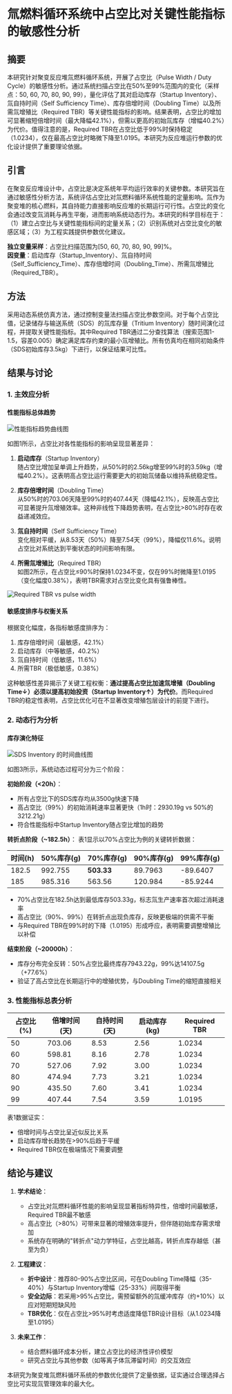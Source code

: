 # 氚燃料循环系统中占空比对关键性能指标的敏感性分析

## 摘要

本研究针对聚变反应堆氚燃料循环系统，开展了占空比（Pulse Width / Duty Cycle）的敏感性分析。通过系统扫描占空比在50%至99%范围内的变化（采样点：50, 60, 70, 80, 90, 99），量化评估了其对启动库存（Startup Inventory）、氚自持时间（Self Sufficiency Time）、库存倍增时间（Doubling Time）以及所需氚增殖比（Required TBR）等关键性能指标的影响。结果表明，占空比的增加可显著缩短倍增时间（最大降幅42.1%），但需以更高的初始氚库存（增幅40.2%）为代价。值得注意的是，Required TBR在占空比低于99%时保持稳定（1.0234），仅在最高占空比时略微下降至1.0195。本研究为反应堆运行参数的优化设计提供了重要理论依据。

## 引言

在聚变反应堆设计中，占空比是决定系统年平均运行效率的关键参数。本研究旨在通过敏感性分析方法，系统评估占空比对氚燃料循环系统性能的定量影响。氚作为聚变堆的核心燃料，其自持能力直接影响反应堆的长期运行可行性。占空比的变化会通过改变氚消耗与再生平衡，进而影响系统动态行为。本研究的科学目标在于：（1）建立占空比与关键性能指标间的定量关系；（2）识别系统对占空比变化的敏感区域；（3）为工程实践提供参数优化建议。

**独立变量采样**：占空比扫描范围为[50, 60, 70, 80, 90, 99]%。  
**因变量**：启动库存（Startup_Inventory）、氚自持时间（Self_Sufficiency_Time）、库存倍增时间（Doubling_Time）、所需氚增殖比（Required_TBR）。

## 方法

采用动态系统仿真方法，通过控制变量法扫描占空比参数空间。对于每个占空比值，记录储存与输送系统（SDS）的氚库存量（Tritium Inventory）随时间演化过程，并提取关键性能指标。其中Required TBR通过二分查找算法（搜索范围1-1.5，容差0.005）确定满足库存约束的最小氚增殖比。所有仿真均在相同初始条件（SDS初始库存3.5kg）下进行，以保证结果可比性。

## 结果与讨论

### 1. 主效应分析

#### 性能指标总体趋势

![性能指标趋势曲线图](combined_analysis_plots.svg)

如图1所示，占空比对各性能指标的影响呈现显著差异：

1. **启动库存**（Startup Inventory）  
   随占空比增加呈单调上升趋势，从50%时的2.56kg增至99%时的3.59kg（增幅40.2%）。这表明高占空比运行需要更大的初始氚储备以维持系统稳定性。

2. **库存倍增时间**（Doubling Time）  
   从50%时的703.06天降至99%时的407.44天（降幅42.1%），反映高占空比可显著提升氚增殖效率。这种非线性下降趋势表明，在占空比>80%时存在收益递减效应。

3. **氚自持时间**（Self Sufficiency Time）  
   变化相对平缓，从8.53天（50%）降至7.54天（99%），降幅仅11.6%。说明占空比对系统达到平衡状态的时间影响有限。

4. **所需氚增殖比**（Required TBR）  
   如图2所示，在占空比≤90%时保持1.0234不变，仅在99%时微降至1.0195（变化幅度0.38%），表明TBR需求对占空比变化具有强鲁棒性。

![Required TBR vs pulse width](line_Required_TBR_vs_pulse.width.svg)

#### 敏感度排序与权衡关系

根据变化幅度，各指标敏感度排序为：
1. 库存倍增时间（最敏感，42.1%）
2. 启动库存（中等敏感，40.2%）
3. 氚自持时间（低敏感，11.6%）
4. 所需TBR（极低敏感，0.38%）

这种敏感性差异揭示了关键工程权衡：**通过提高占空比加速氚增殖（Doubling Time↓）必须以提高初始投资（Startup Inventory↑）为代价**。而Required TBR的稳定性表明，占空比优化可在不显著改变增殖包层设计的前提下进行。

### 2. 动态行为分析

#### 库存演化特征

![SDS Inventory 的时间曲线图](sweep_sds_inventory_vs_pulse_width.svg)

如图3所示，系统动态过程可分为三个阶段：

**初始阶段（<20h）**：
- 所有占空比下的SDS库存均从3500g快速下降
- 高占空比（99%）的初始消耗速率显著更快（1h时：2930.19g vs 50%的3212.21g）
- 符合性能指标中Startup Inventory随占空比增加的趋势

**转折点阶段（~182.5h）**：
表1显示以70%占空比为例的关键转折数据：

| 时间(h) | 50%库存(g) | 70%库存(g) | 90%库存(g) | 99%库存(g) |
|--------|------------|------------|------------|------------|
| 182.5  | 992.755    | **503.33** | 89.7963    | -89.6407   |
| 185    | 985.316    | 563.56     | 120.984    | -85.9244   |

- 70%占空比在182.5h达到最低库存503.33g，标志氚生产速率首次超过消耗速率
- 高占空比（90%、99%）在转折点出现负库存，反映更极端的供需不平衡
- 与Required TBR在99%时的下降（1.0195）形成呼应，表明需要调整增殖比以补偿

**结束阶段（~20000h）**：
- 库存分布完全反转：50%占空比最终库存7943.22g，99%达14107.5g（+77.6%）
- 验证了高占空比在长期运行中的增殖优势，与Doubling Time的缩短直接相关

### 3. 性能指标总表分析

| 占空比(%) | 倍增时间(天) | 自持时间(天) | 启动库存(kg) | Required TBR |
|-----------|--------------|--------------|--------------|--------------|
| 50        | 703.06       | 8.53         | 2.56         | 1.0234       |
| 60        | 598.81       | 8.16         | 2.78         | 1.0234       |
| 70        | 527.06       | 7.92         | 3.00         | 1.0234       |
| 80        | 474.94       | 7.73         | 3.21         | 1.0234       |
| 90        | 435.50       | 7.60         | 3.41         | 1.0234       |
| 99        | 407.44       | 7.54         | 3.59         | 1.0195       |

表1数据证实：
- 倍增时间与占空比呈近似反比关系
- 启动库存增长趋势在>90%后趋于平缓
- Required TBR仅在极端情况下需要调整

## 结论与建议

1. **学术结论**：
   - 占空比对氚燃料循环性能的影响呈现显著指标特异性，倍增时间最敏感，Required TBR最不敏感
   - 高占空比（>80%）可带来显著的增殖效率提升，但伴随初始库存需求增加
   - 系统存在明确的"转折点"动力学特征，占空比越高，转折点库存越低（甚至为负）

2. **工程建议**：
   - **折中设计**：推荐80-90%占空比区间，可在Doubling Time降幅（35-40%）与Startup Inventory增幅（25-33%）间取得平衡
   - **安全边际**：若采用>95%占空比，需预留额外的氚缓冲库存（约+10%）以应对短期短缺风险
   - **TBR优化**：仅在占空比>95%时考虑适度降低TBR设计目标（从1.0234降至1.0195）

3. **未来工作**：
   - 结合燃料循环成本分析，建立占空比的经济性评价模型
   - 研究占空比与其他参数（如等离子体氚滞留时间）的交互效应

本研究为聚变堆氚燃料循环系统的参数优化提供了定量依据，证实通过合理选择占空比可实现氚管理效率的最大化。